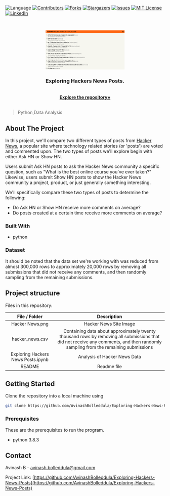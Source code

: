 ![Language](https://img.shields.io/badge/language-python--3.8.3-blue) [![Contributors][contributors-shield]][contributors-url] [![Forks][forks-shield]][forks-url] [![Stargazers][stars-shield]][stars-url] [![Issues][issues-shield]][issues-url] [![MIT License][license-shield]][license-url] [![LinkedIn][linkedin-shield]][linkedin-url]
 <!-- MARKDOWN LINKS & IMAGES -->
<!-- https://www.markdownguide.org/basic-syntax/#reference-style-links -->

[contributors-shield]: https://img.shields.io/github/contributors/AvinashBolleddula/Exploring-Hackers-News-Posts.svg?style=flat-square
[contributors-url]: https://github.com/AvinashBolleddula/Exploring-Hackers-News-Posts/graphs/contributors
[forks-shield]: https://img.shields.io/github/forks/AvinashBolleddula/Exploring-Hackers-News-Posts.svg?style=flat-square
[forks-url]: https://github.com/AvinashBolleddula/Exploring-Hackers-News-Posts/network/members
[stars-shield]: https://img.shields.io/github/stars/AvinashBolleddula/Exploring-Hackers-News-Posts.svg?style=flat-square
[stars-url]: https://github.com/AvinashBolleddula/Exploring-Hackers-News-Posts/stargazers
[issues-shield]: https://img.shields.io/github/issues/AvinashBolleddula/Exploring-Hackers-News-Posts.svg?style=flat-square
[issues-url]: https://github.com/AvinashBolleddula/Exploring-Hackers-News-Posts/issues
[license-shield]: https://img.shields.io/badge/License-MIT-yellow.svg
[license-url]: https://github.com/AvinashBolleddula/Exploring-Hackers-News-Posts/blob/master/LICENSE
[linkedin-shield]: https://img.shields.io/badge/-LinkedIn-black.svg?style=flat-square&logo=linkedin&colorB=555
[linkedin-url]: https://linkedin.com/in/avinashbolleddula
[product-screenshot]: images/screenshot.jpg

<!-- PROJECT LOGO -->
<br />

<p align="center">
 <a href="https://github.com/AvinashBolleddula/Exploring-Hackers-News-Posts">
  <img src="Hacker News.png" alt="Logo" width="250" height="125">
 </a>
 <h3 align="center">Exploring Hackers News Posts.</h3>
 <p align="center">

  <br />
  <a href=https://github.com/AvinashBolleddula/Exploring-Hackers-News-Posts><strong>Explore the repository»</strong></a>
  <br />
  <br />
 </p>





</p>

> Python,Data Analysis



<!-- ABOUT THE PROJECT -->

## About The Project

In this project, we'll compare two different types of posts from [Hacker News](https://news.ycombinator.com), a popular site where technology related stories (or 'posts') are voted and commented upon. The two types of posts we'll explore begin with either Ask HN or Show HN.

Users submit Ask HN posts to ask the Hacker News community a specific question, such as "What is the best online course you've ever taken?" Likewise, users submit Show HN posts to show the Hacker News community a project, product, or just generally something interesting.

We'll specifically compare these two types of posts to determine the following:
- Do Ask HN or Show HN receive more comments on average?
- Do posts created at a certain time receive more comments on average?
### Built With

* python


### Dataset

It should be noted that the data set we're working with was reduced from almost 300,000 rows to approximately 20,000 rows by removing all submissions that did not receive any comments, and then randomly sampling from the remaining submissions.

## Project structure

Files in this repository:

|     File / Folder      |                         Description                          |
| :--------------------: | :----------------------------------------------------------: |
| Hacker News.png|  Hacker News Site Image  |
| hacker_news.csv         | Containing data about approximately twenty thousand rows by removing all submissions that did not receive any comments, and then randomly sampling from the remaining submissions |
| Exploring Hackers News Posts.ipynb     | Analysis of Hacker News Data |
|         README         |                         Readme file                          |



<!-- GETTING STARTED -->

## Getting Started

Clone the repository into a local machine using

```sh
git clone https://github.com/AvinashBolleddula/Exploring-Hackers-News-Posts
```

### Prerequisites

These are the prerequisites to run the program.

* python 3.8.3



<!-- CONTACT -->

## Contact

Avinash B - avinash.bolleddula@gmail.com

Project Link: [https://github.com/AvinashBolleddula/Exploring-Hackers-News-Posts](https://github.com/AvinashBolleddula/Exploring-Hackers-News-Posts)
